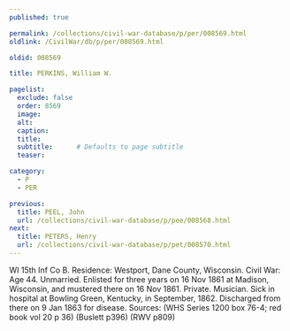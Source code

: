 ```yaml
---
published: true

permalink: /collections/civil-war-database/p/per/008569.html
oldlink: /CivilWar/db/p/per/008569.html

oldid: 008569

title: PERKINS, William W.

pagelist:
  exclude: false
  order: 8569
  image: 
  alt:
  caption:
  title:
  subtitle:      # Defaults to page subtitle
  teaser:

category: 
  - P 
  - PER

previous:
  title: PEEL, John
  url: /collections/civil-war-database/p/pee/008568.html  
next:
  title: PETERS, Henry
  url: /collections/civil-war-database/p/pet/008570.html   
---
```

WI 15th Inf Co B. Residence: Westport, Dane County, Wisconsin. Civil War: Age 44. Unmarried. Enlisted for three years on 16 Nov 1861 at Madison, Wisconsin, and mustered there on 16 Nov 1861. Private. Musician. Sick in hospital at Bowling Green, Kentucky, in September, 1862. Discharged from there on 9 Jan 1863 for disease. Sources: (WHS Series 1200 box 76-4; red book vol 20 p 36) (Buslett p396) (RWV p809)